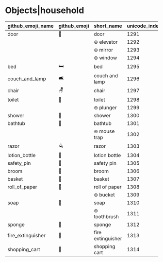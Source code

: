 # Objects|household

|github_emoji_name|github_emoji|short_name|unicode_index|
|---|---|---|---|
|door|:door:|door|1291|
|||⊛ elevator|1292|
|||⊛ mirror|1293|
|||⊛ window|1294|
|bed|:bed:|bed|1295|
|couch_and_lamp|:couch_and_lamp:|couch and lamp|1296|
|chair|:chair:|chair|1297|
|toilet|:toilet:|toilet|1298|
|||⊛ plunger|1299|
|shower|:shower:|shower|1300|
|bathtub|:bathtub:|bathtub|1301|
|||⊛ mouse trap|1302|
|razor|:razor:|razor|1303|
|lotion_bottle|:lotion_bottle:|lotion bottle|1304|
|safety_pin|:safety_pin:|safety pin|1305|
|broom|:broom:|broom|1306|
|basket|:basket:|basket|1307|
|roll_of_paper|:roll_of_paper:|roll of paper|1308|
|||⊛ bucket|1309|
|soap|:soap:|soap|1310|
|||⊛ toothbrush|1311|
|sponge|:sponge:|sponge|1312|
|fire_extinguisher|:fire_extinguisher:|fire extinguisher|1313|
|shopping_cart|:shopping_cart:|shopping cart|1314|
